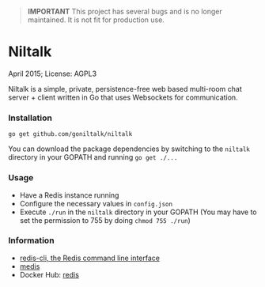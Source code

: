 > **IMPORTANT** This project has several bugs and is no longer maintained. It is not fit for production use.

# Niltalk

April 2015; License: AGPL3

Niltalk is a simple, private, persistence-free web based multi-room chat server + client  written in Go that uses Websockets for communication.

### Installation
`go get github.com/goniltalk/niltalk`

You can download the package dependencies by switching to the `niltalk` directory in your GOPATH and running `go get ./...`

### Usage
- Have a Redis instance running
- Configure the necessary values in `config.json`
- Execute `./run` in the `niltalk` directory in your GOPATH (You may have to set the permission to 755 by doing `chmod 755 ./run`)



### Information
- [redis-cli, the Redis command line interface](https://redis.io/topics/rediscli)
- [medis]()
- Docker Hub: [redis](https://hub.docker.com/_/redis/)

